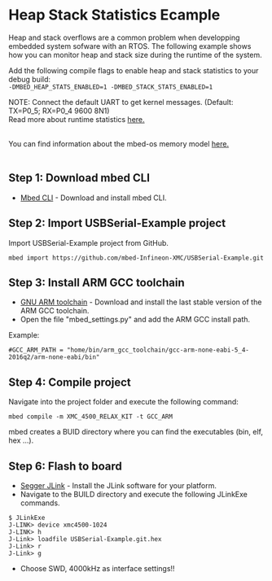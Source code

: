 # Heap Stack Statistics Ecample

Heap and stack overflows are a common problem when developping embedded system sofware with an RTOS.
The following example shows how you can monitor heap and stack size during the runtime of the system.

Add the following compile flags to enable heap and stack statistics to your debug build:<br />
`-DMBED_HEAP_STATS_ENABLED=1 -DMBED_STACK_STATS_ENABLED=1`

NOTE: Connect the default UART to get kernel messages. (Default: TX=P0_5; RX=P0_4 9600 8N1)<br />
Read more about runtime statistics [here.](https://docs.mbed.com/docs/mbed-os-handbook/en/latest/advanced/runtime_stats/)<br /><br />

You can find information about the mbed-os memory model [here.](https://os.mbed.com/docs/v5.7/reference/memory.html)<br /><br />

## Step 1: Download mbed CLI

* [Mbed CLI](https://docs.mbed.com/docs/mbed-os-handbook/en/latest/dev_tools/cli/#installing-mbed-cli) - Download and install mbed CLI.

## Step 2: Import USBSerial-Example project

Import USBSerial-Example project from GitHub.

```
mbed import https://github.com/mbed-Infineon-XMC/USBSerial-Example.git
```

## Step 3: Install ARM GCC toolchain

* [GNU ARM toolchain](https://launchpad.net/gcc-arm-embedded) - Download and install the last stable version of the ARM GCC toolchain.
* Open the file "mbed_settings.py" and add the ARM GCC install path.

Example:
```
#GCC_ARM_PATH = "home/bin/arm_gcc_toolchain/gcc-arm-none-eabi-5_4-2016q2/arm-none-eabi/bin"
```

## Step 4: Compile project

Navigate into the project folder and execute the following command:
```
mbed compile -m XMC_4500_RELAX_KIT -t GCC_ARM
```
mbed creates a BUID directory where you can find the executables (bin, elf, hex ...).

## Step 6: Flash to board

* [Segger JLink](https://www.segger.com/downloads/jlink) - Install the JLink software for your platform.
* Navigate to the BUILD directory and execute the following JLinkExe commands.
```
$ JLinkExe
J-LINK> device xmc4500-1024
J-LINK> h
J-Link> loadfile USBSerial-Example.git.hex
J-Link> r
J-Link> g
```
* Choose SWD, 4000kHz as interface settings!!

